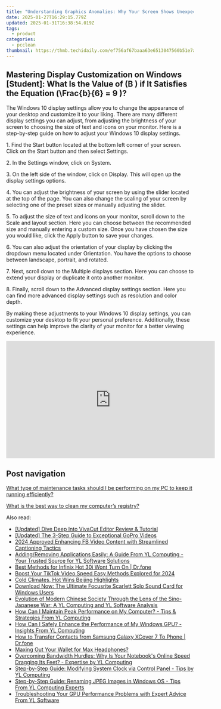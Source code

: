 ```yaml
---
title: "Understanding Graphics Anomalies: Why Your Screen Shows Unexpected Images - Expertise by YL Computing"
date: 2025-01-27T16:29:15.779Z
updated: 2025-01-31T16:38:54.019Z
tags:
  - product
categories:
  - pcclean
thumbnail: https://thmb.techidaily.com/ef756af67baaa63e6513047560b51e7a06317e95c3578e612a362286e500591b.jpg
---
```


## Mastering Display Customization on Windows [Student]: What Is the Value of \(B \) if It Satisfies the Equation \(\Frac{b}{6} = 9 \)?

The Windows 10 display settings allow you to change the appearance of your desktop and customize it to your liking. There are many different display settings you can adjust, from adjusting the brightness of your screen to choosing the size of text and icons on your monitor. Here is a step-by-step guide on how to adjust your Windows 10 display settings. 

1\. Find the Start button located at the bottom left corner of your screen. Click on the Start button and then select Settings.

2\. In the Settings window, click on System.

3\. On the left side of the window, click on Display. This will open up the display settings options. 

4\. You can adjust the brightness of your screen by using the slider located at the top of the page. You can also change the scaling of your screen by selecting one of the preset sizes or manually adjusting the slider.

5\. To adjust the size of text and icons on your monitor, scroll down to the Scale and layout section. Here you can choose between the recommended size and manually entering a custom size. Once you have chosen the size you would like, click the Apply button to save your changes.

6\. You can also adjust the orientation of your display by clicking the dropdown menu located under Orientation. You have the options to choose between landscape, portrait, and rotated.

7\. Next, scroll down to the Multiple displays section. Here you can choose to extend your display or duplicate it onto another monitor.

8\. Finally, scroll down to the Advanced display settings section. Here you can find more advanced display settings such as resolution and color depth. 

By making these adjustments to your Windows 10 display settings, you can customize your desktop to fit your personal preference. Additionally, these settings can help improve the clarity of your monitor for a better viewing experience.

<!-- affiliate ads begin -->
<iframe width="560" height="315" src="https://www.youtube.com/embed/zmXpl6irBYk?si=BXjGpQr6PXFcqhCI" title="YouTube video player" frameborder="0" allow="accelerometer; autoplay; clipboard-write; encrypted-media; gyroscope; picture-in-picture; web-share" referrerpolicy="strict-origin-when-cross-origin" allowfullscreen></iframe>
<!-- affiliate ads end -->

## Post navigation

[What type of maintenance tasks should I be performing on my PC to keep it running efficiently?](https://tools.techidaily.com/pcclean/products/)

[What is the best way to clean my computer’s registry?](https://tools.techidaily.com/pcclean/products/)

<ins class="adsbygoogle"
     style="display:block"
     data-ad-format="autorelaxed"
     data-ad-client="ca-pub-7571918770474297"
     data-ad-slot="1223367746"></ins>

<ins class="adsbygoogle"
     style="display:block"
     data-ad-client="ca-pub-7571918770474297"
     data-ad-slot="8358498916"
     data-ad-format="auto"
     data-full-width-responsive="true"></ins>

<span class="atpl-alsoreadstyle">Also read:</span>
<div><ul>
<li><a href="https://fox-boxes.techidaily.com/updated-dive-deep-into-vivacut-editor-review-and-tutorial/"><u>[Updated] Dive Deep Into VivaCut Editor Review & Tutorial</u></a></li>
<li><a href="https://some-approaches.techidaily.com/updated-the-3-step-guide-to-exceptional-gopro-videos/"><u>[Updated] The 3-Step Guide to Exceptional GoPro Videos</u></a></li>
<li><a href="https://facebook-video-recording.techidaily.com/2024-approved-enhancing-fb-video-content-with-streamlined-captioning-tactics/"><u>2024 Approved Enhancing FB Video Content with Streamlined Captioning Tactics</u></a></li>
<li><a href="https://discover-bits.techidaily.com/addingremoving-applications-easily-a-guide-from-yl-computing-your-trusted-source-for-yl-software-solutions/"><u>Adding/Removing Applications Easily: A Guide From YL Computing - Your Trusted Source for YL Software Solutions</u></a></li>
<li><a href="https://howto.techidaily.com/best-methods-for-infinix-hot-30i-wont-turn-on-drfone-by-drfone-fix-android-problems-fix-android-problems/"><u>Best Methods for Infinix Hot 30i Wont Turn On | Dr.fone</u></a></li>
<li><a href="https://tiktok-videos.techidaily.com/boost-your-tiktok-video-speed-easy-methods-explored-for-2024/"><u>Boost Your TikTok Video Speed Easy Methods Explored for 2024</u></a></li>
<li><a href="https://fox-blue.techidaily.com/cold-climates-hot-wins-beijing-highlights/"><u>Cold Climates, Hot Wins Beijing Highlights</u></a></li>
<li><a href="https://hardware-updates.techidaily.com/download-now-the-ultimate-focusrite-scarlett-solo-sound-card-for-windows-users/"><u>Download Now: The Ultimate Focusrite Scarlett Solo Sound Card for Windows Users</u></a></li>
<li><a href="https://discover-bits.techidaily.com/evolution-of-modern-chinese-society-through-the-lens-of-the-sino-japanese-war-a-yl-computing-and-yl-software-analysis/"><u>Evolution of Modern Chinese Society Through the Lens of the Sino-Japanese War: A YL Computing and YL Software Analysis</u></a></li>
<li><a href="https://discover-bits.techidaily.com/how-can-i-maintain-peak-performance-on-my-computer-tips-and-strategies-from-yl-computing/"><u>How Can I Maintain Peak Performance on My Computer? - Tips & Strategies From YL Computing</u></a></li>
<li><a href="https://discover-bits.techidaily.com/how-can-i-safely-enhance-the-performance-of-my-windows-gpu-insights-from-yl-computing/"><u>How Can I Safely Enhance the Performance of My Windows GPU? - Insights From YL Computing</u></a></li>
<li><a href="https://blog-min.techidaily.com/how-to-transfer-contacts-from-samsung-galaxy-xcover-7-to-phone-drfone-by-drfone-transfer-from-android-transfer-from-android/"><u>How to Transfer Contacts from Samsung Galaxy XCover 7 To Phone | Dr.fone</u></a></li>
<li><a href="https://buynow-info.techidaily.com/maxing-out-your-wallet-for-max-headphones/"><u>Maxing Out Your Wallet for Max Headphones?</u></a></li>
<li><a href="https://discover-bits.techidaily.com/overcoming-bandwidth-hurdles-why-is-your-notebooks-online-speed-dragging-its-feet-expertise-by-yl-computing/"><u>Overcoming Bandwidth Hurdles: Why Is Your Notebook's Online Speed Dragging Its Feet? - Expertise by YL Computing</u></a></li>
<li><a href="https://discover-bits.techidaily.com/step-by-step-guide-modifying-system-clock-via-control-panel-tips-by-yl-computing/"><u>Step-by-Step Guide: Modifying System Clock via Control Panel - Tips by YL Computing</u></a></li>
<li><a href="https://discover-bits.techidaily.com/step-by-step-guide-renaming-jpeg-images-in-windows-os-tips-from-yl-computing-experts/"><u>Step-by-Step Guide: Renaming JPEG Images in Windows OS - Tips From YL Computing Experts</u></a></li>
<li><a href="https://discover-bits.techidaily.com/troubleshooting-your-gpu-performance-problems-with-expert-advice-from-yl-software/"><u>Troubleshooting Your GPU Performance Problems with Expert Advice From YL Software</u></a></li>
</ul></div>

